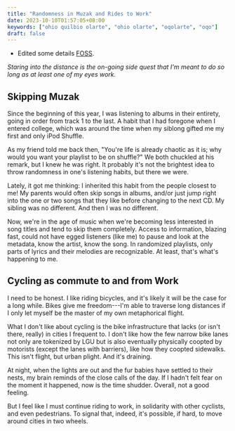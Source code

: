 ```yaml
---
title: "Randomness in Muzak and Rides to Work"
date: 2023-10-10T01:57:05+08:00
keywords: ["ohio quilbio olarte", "ohio olarte", "oqolarte", "oqo"]
draft: false
---
```


- Edited some details [FOSS](/foss).

*Staring into the distance is the on-going side quest that I'm
meant to do so long as at least one of my eyes work.*

## Skipping Muzak

Since the beginning of this year, I was listening to albums in their
entirety, going in order from track 1 to the last.
A habit that I had foregone when I entered college,
which was around the time when my siblong gifted me my first and only
iPod Shuffle.

As my friend told me back then,
"You're life is already chaotic as it is;
why would you want your playlist to be on shuffle?"
We both chuckled at his remark,
but I knew he was right.
It probably it's not the brightest idea to throw randomness in one's
listening habits, but there we were.

Lately, it got me thinking:
I inherited this habit from the people closest to me!
My parents would often skip songs in albums,
and/or just jump right into the one or two songs that they like
before changing to the next CD.
My sibling was no different.
And then I was no different.

Now, we're in the age of music when we're becoming less interested in
song titles and tend to skip them completely. Access to information,
blazing fast, could not have egged listeners (like me) to pause and look
at the metadata, know the artist, know the song. In randomized
playlists, only parts of lyrics and their melodies are recognizable. At
least, that's what's happening to me.

## Cycling as commute to and from Work

I need to be honest.
I like riding bicycles,
and it's likely it will be the case for a long while.
Bikes give me freedom---I'm able to traverse long distances
if I only let myself be the master of my own metaphorical flight.

What I don't like about cycling is the bike infrastructure that lacks
(or isn't there, really) in cities I frequent to.
I don't like how the few narrow bike lanes not only are tokenized by LGU
but is also eventually physically coopted by motorists
(except the lanes with barriers),
like how they coopted sidewalks.
This isn't flight, but urban plight.
And it's draining.

At night, when the lights are out and the fur babies have settled
to their nests, my brain reminds of the close calls of the day.
If I hadn't felt fear on the moment it happened,
now is the time shudder.
Overall, not a good feeling.

But I feel like I must continue riding to work,
in solidarity with other cyclists, and even pedestrians.
To signal that, indeed, it's possible, if hard,
to move around cities in two wheels.
